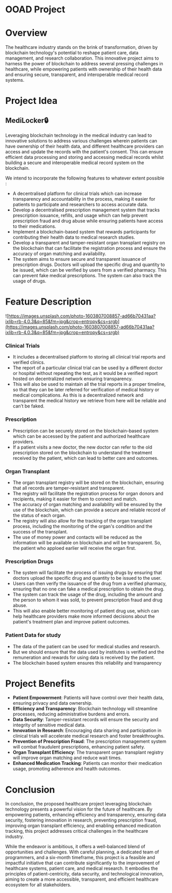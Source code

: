 # OOAD Project

# Overview

The healthcare industry stands on the brink of transformation, driven by blockchain technology's potential to reshape patient care, data management, and research collaboration. This innovative project aims to harness the power of blockchain to address several pressing challenges in healthcare, while empowering patients with ownership of their health data and ensuring secure, transparent, and interoperable medical record systems.

# Project Idea

## MediLocker🔒

Leveraging blockchain technology in the medical industry can lead to innovative solutions to
address various challenges wherein patients can have ownership of their health data, and
different healthcare providers can access and update the records with the patient's
consent. This can ensure efficient data processing and storing and accessing medical records
whilst building a secure and interoperable medical record system on the blockchain.

We intend to incorporate the following features to whatever extent possible :

- A decentralised platform for clinical trials which can increase transparency and
accountability in the process, making it easier for patients to participate and researchers
to access accurate data.
- Develop a decentralised prescription management system that tracks prescription
issuance, refills, and usage which can help prevent prescription fraud and drug abuse
while ensuring patients have access to their medications.
- Implement a blockchain-based system that rewards participants for contributing their
health data to medical research studies.
- Develop a transparent and tamper-resistant organ transplant registry on the blockchain
that can facilitate the registration process and ensure the accuracy of organ matching
and availability.
- The system aims to ensure secure and transparent issuance of prescription drugs. Doctors will upload the specific drug and quantity to be issued, which can be verified by users from a verified pharmacy. This can prevent fake medical prescriptions. The system can also track the usage of drugs.

# Feature Description

![https://images.unsplash.com/photo-1603807008857-ad66b70431aa?ixlib=rb-4.0.3&q=85&fm=jpg&crop=entropy&cs=srgb](https://images.unsplash.com/photo-1603807008857-ad66b70431aa?ixlib=rb-4.0.3&q=85&fm=jpg&crop=entropy&cs=srgb)

### Clinical Trials

- It includes a decentralised platform to storing all clinical trial reports and verified clinics.
- The report of a particular clinical trial can be used by a different doctor or hospital without repeating the test, as it would be a verified report hosted on decentralized network ensuring transparency.
- This will also be used to maintain all the trial reports in a proper timeline, so that they can be later referred for verification of medical history or medical complications. As this is a decentralized network and transparent the medical history we retrieve from here will be reliable and can’t be faked.

### Prescription

- Prescription can be securely stored on the blockchain-based system which can be accessed by the patient and authorized healthcare providers.
- If a patient visits a new doctor, the new doctor can refer to the old prescription stored on the blockchain to understand the treatment received by the patient, which can lead to better care and outcomes.

### Organ Transplant

- The organ transplant registry will be stored on the blockchain, ensuring that all records are tamper-resistant and transparent.
- The registry will facilitate the registration process for organ donors and recipients, making it easier for them to connect and match.
- The accuracy of organ matching and availability will be ensured by the use of the blockchain, which can provide a secure and reliable record of the status of each organ.
- The registry will also allow for the tracking of the organ transplant process, including the monitoring of the organ's condition and the success of the transplant.
- The use of money power and contacts will be reduced as the information will be available on blockchain and will be transparent. So, the patient who apploed earlier will receive the organ first.

### Prescription Drugs

- The system will facilitate the process of issuing drugs by ensuring that doctors upload the specific drug and quantity to be issued to the user.
- Users can then verify the issuance of the drug from a verified pharmacy, ensuring that no one can fake a medical prescription to obtain the drug.
- The system can track the usage of the drug, including the amount and the person to whom it was sold, to prevent prescription fraud and drug abuse.
- This will also enable better monitoring of patient drug use, which can help healthcare providers make more informed decisions about the patient's treatment plan and improve patient outcomes.

### Patient Data for study

- The data of the patient can be used for medical studies and research.
- But we should ensure that the data used by institutes is verified and the remuneration and rewards for using data is received by the patient.
- The blockchain based system ensures this reliability and transparency

## 

# Project Benefits

- **Patient Empowerment**: Patients will have control over their health data, ensuring privacy and data ownership.
- **Efficiency and Transparency**: Blockchain technology will streamline processes, reducing administrative burdens and errors.
- **Data Security**: Tamper-resistant records will ensure the security and integrity of sensitive medical data.
- **Innovation in Research**: Encouraging data sharing and participation in clinical trials will accelerate medical research and foster breakthroughs.
- **Prevention of Prescription Fraud**: The prescription management system will combat fraudulent prescriptions, enhancing patient safety.
- **Organ Transplant Efficiency**: The transparent organ transplant registry will improve organ matching and reduce wait times.
- **Enhanced Medication Tracking**: Patients can monitor their medication usage, promoting adherence and health outcomes.

# Conclusion

In conclusion, the proposed healthcare project leveraging blockchain technology presents a powerful vision for the future of healthcare. By empowering patients, enhancing efficiency and transparency, ensuring data security, fostering innovation in research, preventing prescription fraud, improving organ transplant efficiency, and enabling enhanced medication tracking, this project addresses critical challenges in the healthcare industry.

While the endeavor is ambitious, it offers a well-balanced blend of opportunities and challenges. With careful planning, a dedicated team of programmers, and a six-month timeframe, this project is a feasible and impactful initiative that can contribute significantly to the improvement of healthcare systems, patient care, and medical research. It embodies the principles of patient-centricity, data security, and technological innovation, aiming to create a more accessible, transparent, and efficient healthcare ecosystem for all stakeholders.